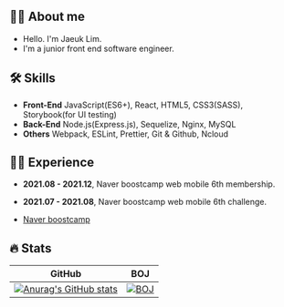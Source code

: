 <h2 align="left">🙋‍♂️ About me</h2> 

- Hello. I'm Jaeuk Lim. 
- I'm a junior front end software engineer.

<h2 align="left">🛠 Skills</h2> 

- **Front-End** JavaScript(ES6+), React, HTML5, CSS3(SASS), Storybook(for UI testing)
- **Back-End** Node.js(Express.js), Sequelize, Nginx, MySQL 
- **Others** Webpack, ESLint, Prettier, Git & Github, Ncloud 


<h2 align="left">🏃‍♂️ Experience</h2> 

- **2021.08 - 2021.12**, Naver boostcamp web mobile 6th membership.  
- **2021.07 - 2021.08**, Naver boostcamp web mobile 6th challenge.

- [Naver boostcamp](https://boostcamp.connect.or.kr/)

<h2 align="left">🔥 Stats</h2>

|                                                                              GitHub                                                                               |                                                 BOJ                                                 |
| :---------------------------------------------------------------------------------------------------------------------------------------------------------------: | :--------------------------------------------------------------------------------------------------------: |
| [![Anurag's GitHub stats](https://github-readme-stats.vercel.app/api?username=mugglim&count_private=true&theme=dracula)](https://github.com/anuraghazra/github-readme-stats) | [![BOJ](http://mazassumnida.wtf/api/generate_badge?boj=mugglim)](https://www.acmicpc.net/user/mugglim) |


